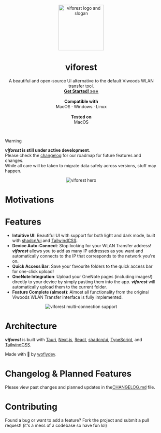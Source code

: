 <p align="center">
  <p align="center">
    <picture>
     <source width=150 height=150 media="(prefers-color-scheme: dark)" srcset="doc/logo-circle.png" style="border-radius:100px">
     <source width=150 height=150 media="(prefers-color-scheme: light)" srcset="doc/logo-circle.png">
        <img alt="viforest logo and slogan" src="">
    </picture>
  </p>
	<h1 align="center"><b>viforest</b></h1>
	<p align="center">
	A beautiful and open-source UI alternative to the default Viwoods WLAN transfer tool.
    <br />
    <a href="https://viforest.woflydev.com"><strong>Get Started! »»»</strong></a>
    <br />
    <br />
    <b>Compatible with </b> <br/>
	MacOS ·
	Windows ·
	Linux
    <br />
    <br />
    <b>Tested on </b> <br/>
	MacOS
  </p>
<br />

> [!WARNING]  
> **_viforest_ is still under active development**. <br />
> Please check the [changelog](https://github.com/woflydev/viforest/blob/main/viforest/CHANGELOG.md) for our roadmap for future features and changes. <br />
> While all care will be taken to migrate data safely across versions, stuff may happen.

<p align="center">
    <picture>
         <source media="(prefers-color-scheme: dark)" srcset="doc/viforest-hero.png" style="border-radius:100px">
         <source media="(prefers-color-scheme: light)" srcset="doc/viforest-hero.png" style="border-radius:100px">
            <img alt="viforest hero" src="">
        </picture>
</p>

# Motivations


# Features

- **Intuitive UI**: Beautiful UI with support for both light and dark mode, built with [shadcn/ui](https://ui.shadcn.com/) and [TailwindCSS](https://tailwindcss.com/).
- **Device Auto-Connect**: Stop looking for your WLAN Transfer address! **_viforest_** allows you to add as many IP addresses as you want and automatically connects to the IP that corresponds to the network you're on.
- **Quick Access Bar**: Save your favourite folders to the quick access bar for one-click upload!
- **OneNote Integration**: Upload your OneNote pages (including images!) directly to your device by simply pasting them into the app. **_viforest_** will automatically upload them to the current folder.
- **Feature Complete (almost)**: Almost all functionality from the original Viwoods WLAN Transfer interface is fully implemented.

<p align="center">
    <picture>
         <source media="(prefers-color-scheme: dark)" srcset="doc/viforest-cxn.png" style="border-radius:100px">
         <source media="(prefers-color-scheme: light)" srcset="doc/viforest-cxn.png">
            <img alt="viforest multi-connection support" src="">
        </picture>
</p>

# Architecture

**_viforest_** is built with [Tauri](https://v2.tauri.app/), [Next.js](https://nextjs.org/), [React](https://react.dev/), [shadcn/ui](https://ui.shadcn.com/), [TypeScript](https://www.typescriptlang.org/), and [TailwindCSS](https://tailwindcss.com/).

Made with 💙 by [woflydev](https://woflydev.com).

# Changelog & Planned Features

Please view past changes and planned updates in the[CHANGELOG.md](https://github.com/woflydev/viforest/blob/main/viforest/CHANGELOG.md) file.

# Contributing

Found a bug or want to add a feature? Fork the project and submit a pull request! (it's a mess of a codebase so have fun lol)